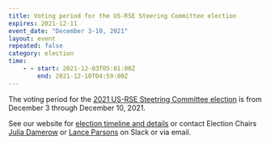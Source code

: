 ```yaml
---
title: Voting period for the US-RSE Steering Committee election
expires: 2021-12-11
event_date: "December 3-10, 2021"
layout: event
repeated: false
category: election
time:
    - - start: 2021-12-03T05:01:00Z
        end: 2021-12-10T04:59:00Z
---
```



The voting period for the [2021 US-RSE Steetring Committee
election](https://us-rse.org/about/election/) is from December 3 through
December 10, 2021.

See our website for [election timeline and
details](https://us-rse.org/about/election/) or contact Election Chairs [Julia
Damerow](mailto:jdamerow@asu.edu) or [Lance
Parsons](mailto:lparsons@princeton.edu) on Slack or via email.
